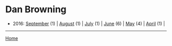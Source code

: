 # Dan Browning

  * 2016: 
      [September](./dan-browning-2016-09.md) (1) | 
      [August](./dan-browning-2016-08.md) (1) | 
      [July](./dan-browning-2016-07.md) (1) | 
      [June](./dan-browning-2016-06.md) (6) | 
      [May](./dan-browning-2016-05.md) (4) | 
      [April](./dan-browning-2016-04.md) (1) | 

----

[Home](../)
